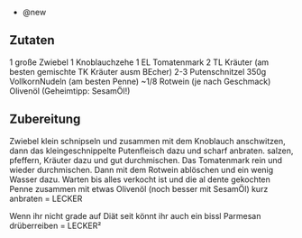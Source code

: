 - @new

## Zutaten
1 große Zwiebel
1 Knoblauchzehe
1 EL Tomatenmark
2 TL Kräuter (am besten gemischte TK Kräuter ausm BEcher)
2-3 Putenschnitzel
350g VollkornNudeln (am besten Penne)
~1/8 Rotwein (je nach Geschmack)
Olivenöl (Geheimtipp: SesamÖl!)

## Zubereitung
Zwiebel klein schnipseln und zusammen mit dem Knoblauch anschwitzen, dann das kleingeschnippelte Putenfleisch dazu und scharf anbraten.
salzen, pfeffern, Kräuter dazu und gut durchmischen.
Das Tomatenmark rein und wieder durchmischen.
Dann mit dem Rotwein ablöschen und ein wenig Wasser dazu. Warten bis alles verkocht ist und die al dente gekochten Penne zusammen mit etwas Olivenöl (noch besser mit SesamÖl) kurz anbraten = LECKER

Wenn ihr nicht grade auf Diät seit könnt ihr auch ein bissl Parmesan drüberreiben = LECKER²

